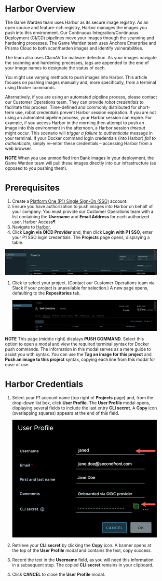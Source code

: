 # Harbor Overview

The Game Warden team uses Harbor as its secure image registry. As an open source and feature-rich registry, Harbor manages the images you push into this environment. Our Continuous Integration/Continuous Deployment (CI/CD) pipelines move your images through the scanning and hardening processes. The Game Warden team uses Anchore Enterprise and Prisma Cloud to both scan/harden images and identify vulnerabilities.

The team also uses ClamAV for malware detection. As your images navigate the scanning and hardening processes, tags are appended to the end of your image names to designate the status of each.

You might use varying methods to push images into Harbor. This article focuses on pushing images manually and, more specifically, from a terminal using Docker commands.

Alternatively, if you are using an automated pipeline process, please contact our Customer Operations team. They can provide *robot credentials* to facilitate this process. Time-defined and commonly distributed for short-term use, robot credentials prevent Harbor session expiration. If you are not using an automated pipeline process, your Harbor session can expire. For example, if you access Harbor in the morning then attempt to push an image into this environment in the afternoon, a Harbor session *timeout* might occur. This scenario will *trigger a failure to authenticate* message in your terminal. If your Docker command login credentials (into Harbor) *fail to authenticate*, simply re-enter these credentials – accessing Harbor from a web browser.

**NOTE**
When you use unmodified Iron Bank images in your deployment, the Game Warden team will pull these images directly into our infrastructure (as opposed to you pushing them).

# Prerequisites
1.	Create a [Platform One (P1) Single Sign-On (SSO)](https://helpcenter.gamewarden.io/integrations-access/platform_one/) account.
1.	Ensure you have authorization to push images into Harbor on behalf of your company. You must provide our Customer Operations team with a list containing the **Username** and **Email Address** for each authorized user.
Harbor Access¶
1.	Navigate to [Harbor](https://registry.gamewarden.io/account/sign-in?redirect_url=%2Fharbor%2Fprojects).
1.	Click **Login via OICD Provider** and, then click **Login with P1 SSO**, enter your P1 SSO login credentials.
The **Projects** page opens, displaying a table.

   ![Harbor](../img/harbor1.png)

1. Click to select your project. (Contact our Customer Operations team via Slack if your project is unavailable for selection.)
   A new page opens, defaulting to the **Repositories** tab.

   ![Harbor](../img/harbor2.png)

**NOTE** 
This page (middle right) displays **PUSH COMMAND**. Select this option to open a modal and view the required terminal syntax for Docker push commands. The information in this modal serves as a mere guide to assist you with syntax. You can use the **Tag an image for this project** and **Push an image to this project** syntax, copying each line from this modal for ease of use.

# Harbor Credentials
1. Select your P1 account name (top right of **Projects** page) and, from the drop-down list box, click **User Profile**.
  The **User Profile** modal opens, displaying several fields to include the last entry **CLI secret**. A **Copy** icon (overlapping squares) appears at the end of this field.

   ![Harbor](../img/harbor3.png)

1. Retrieve your **CLI secret** by clicking the **Copy** icon.
   A banner opens at the top of the **User Profile** modal and contains the text, copy success.
1. Record the text in the **Username** field, as you will need this information in a subsequent step.
   The copied **CLI secret** remains in your clipboard.
1. Click **CANCEL** to close the **User Profile** modal.




